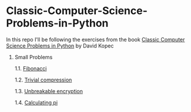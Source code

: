 # Classic-Computer-Science-Problems-in-Python
In this repo I'll be following the exercises from the book [Classic Computer Science Problems in Python](https://www.manning.com/books/classic-computer-science-problems-in-python) by David Kopec

1. Small Problems

   1.1. [Fibonacci](https://github.com/Valvalvaal/Classic-Computer-Science-Problems-in-Python/blob/main/small-problems/fibonacci.py)


   1.2. [Trivial compression](https://github.com/Valvalvaal/Classic-Computer-Science-Problems-in-Python/blob/main/small-problems/trivial_compression.py)
   
   
   1.3. [Unbreakable encryption](https://github.com/Valvalvaal/Classic-Computer-Science-Problems-in-Python/blob/main/small-problems/unbreakable_encryption.py)


   1.4. [Calculating pi](https://github.com/Valvalvaal/Classic-Computer-Science-Problems-in-Python/blob/main/small-problems/pi.py)

